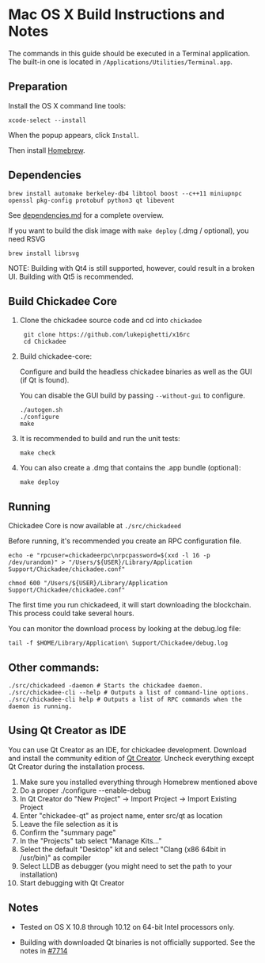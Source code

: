 Mac OS X Build Instructions and Notes
====================================
The commands in this guide should be executed in a Terminal application.
The built-in one is located in `/Applications/Utilities/Terminal.app`.

Preparation
-----------
Install the OS X command line tools:

`xcode-select --install`

When the popup appears, click `Install`.

Then install [Homebrew](https://brew.sh).

Dependencies
----------------------

    brew install automake berkeley-db4 libtool boost --c++11 miniupnpc openssl pkg-config protobuf python3 qt libevent

See [dependencies.md](dependencies.md) for a complete overview.

If you want to build the disk image with `make deploy` (.dmg / optional), you need RSVG

    brew install librsvg

NOTE: Building with Qt4 is still supported, however, could result in a broken UI. Building with Qt5 is recommended.

Build Chickadee Core
------------------------

1. Clone the chickadee source code and cd into `chickadee`

        git clone https://github.com/lukepighetti/x16rc
        cd Chickadee

2.  Build chickadee-core:

    Configure and build the headless chickadee binaries as well as the GUI (if Qt is found).

    You can disable the GUI build by passing `--without-gui` to configure.

        ./autogen.sh
        ./configure
        make

3.  It is recommended to build and run the unit tests:

        make check

4.  You can also create a .dmg that contains the .app bundle (optional):

        make deploy

Running
-------

Chickadee Core is now available at `./src/chickadeed`

Before running, it's recommended you create an RPC configuration file.

    echo -e "rpcuser=chickadeerpc\nrpcpassword=$(xxd -l 16 -p /dev/urandom)" > "/Users/${USER}/Library/Application Support/Chickadee/chickadee.conf"

    chmod 600 "/Users/${USER}/Library/Application Support/Chickadee/chickadee.conf"

The first time you run chickadeed, it will start downloading the blockchain. This process could take several hours.

You can monitor the download process by looking at the debug.log file:

    tail -f $HOME/Library/Application\ Support/Chickadee/debug.log

Other commands:
-------

    ./src/chickadeed -daemon # Starts the chickadee daemon.
    ./src/chickadee-cli --help # Outputs a list of command-line options.
    ./src/chickadee-cli help # Outputs a list of RPC commands when the daemon is running.

Using Qt Creator as IDE
------------------------
You can use Qt Creator as an IDE, for chickadee development.
Download and install the community edition of [Qt Creator](https://www.qt.io/download/).
Uncheck everything except Qt Creator during the installation process.

1. Make sure you installed everything through Homebrew mentioned above
2. Do a proper ./configure --enable-debug
3. In Qt Creator do "New Project" -> Import Project -> Import Existing Project
4. Enter "chickadee-qt" as project name, enter src/qt as location
5. Leave the file selection as it is
6. Confirm the "summary page"
7. In the "Projects" tab select "Manage Kits..."
8. Select the default "Desktop" kit and select "Clang (x86 64bit in /usr/bin)" as compiler
9. Select LLDB as debugger (you might need to set the path to your installation)
10. Start debugging with Qt Creator

Notes
-----

* Tested on OS X 10.8 through 10.12 on 64-bit Intel processors only.

* Building with downloaded Qt binaries is not officially supported. See the notes in [#7714](https://github.com/lukepighetti/x16rc/issues/7714)
